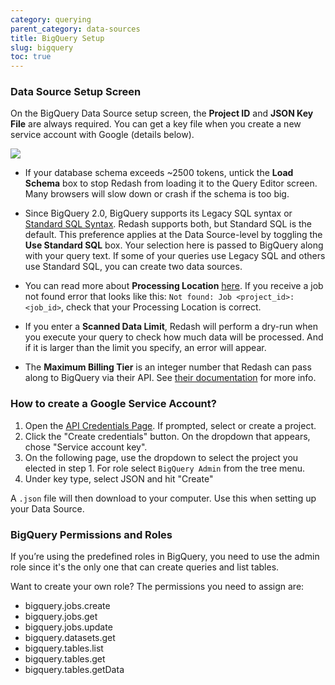```yaml
---
category: querying
parent_category: data-sources
title: BigQuery Setup
slug: bigquery
toc: true
---
```


### Data Source Setup Screen

On the BigQuery Data Source setup screen, the **Project ID** and **JSON Key File** are always required.  You can get a key file when you create a new service account with Google (details below). 

![](/assets/images/docs/gitbook/bigquery_mandatories.PNG)

+ If your database schema exceeds \~2500 tokens, untick the **Load Schema** box to stop Redash from loading it to the Query Editor screen. Many browsers will slow down or crash if the schema is too big.

+ Since BigQuery 2.0, BigQuery supports its Legacy SQL syntax or [Standard SQL Syntax](https://cloud.google.com/bigquery/docs/reference/standard-sql/migrating-from-legacy-sql). Redash supports both, but Standard SQL is the default.  This preference applies at the Data Source-level by toggling the **Use Standard SQL** box. Your selection here is passed to BigQuery along with your query text. If some of your queries use Legacy SQL and others use Standard SQL, you can create two data sources.

+ You can read more about **Processing Location** [here](https://cloud.google.com/bigquery/docs/locations). If you receive a job not found error that looks like this: `Not found: Job <project_id>:<job_id>`, check that your Processing Location is correct.

+ If you enter a **Scanned Data Limit**, Redash will perform a dry-run when you execute your query to check how much data will be processed. And if it is larger than the limit you specify, an error will appear.

+ The **Maximum Billing Tier** is an integer number that Redash can pass along to BigQuery via their API. See [their documentation](https://cloud.google.com/bigquery/docs/reference/rest/v2/Job#jobconfigurationquery)  for more info.

### How to create a Google Service Account?

1. Open the [API Credentials Page](https://console.cloud.google.com/apis/credentials). If prompted, select or create a project. 
2. Click the "Create credentials" button. On the dropdown that appears, chose "Service account key".
3. On the following page, use the dropdown to select the project you elected in step 1. For role select `BigQuery Admin` from the tree menu.
4. Under key type, select JSON and hit "Create"

A `.json` file will then download to your computer. Use this when setting up your Data Source.

### BigQuery Permissions and Roles

If you’re using the predefined roles in BigQuery, you need to use the admin
role since it's the only one that can create queries and list tables.

Want to create your own role? The permissions you need to assign are:

  * bigquery.jobs.create
  * bigquery.jobs.get
  * bigquery.jobs.update
  * bigquery.datasets.get
  * bigquery.tables.list
  * bigquery.tables.get
  * bigquery.tables.getData

  ### 
